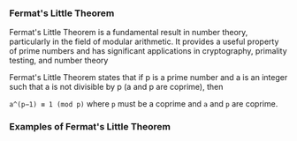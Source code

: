 ### Fermat's Little Theorem

Fermat's Little Theorem is a fundamental result in number theory, particularly in the field of modular arithmetic. It provides a useful property of prime numbers and has significant applications in cryptography, primality testing, and number theory

Fermat's Little Theorem states that if p is a prime number and a is an integer such that a is not divisible by p (a and p are coprime), then

`a^(p−1) ≡ 1 (mod p)`
where `p` must be a coprime and `a` and `p` are coprime.

### Examples of Fermat's Little Theorem
